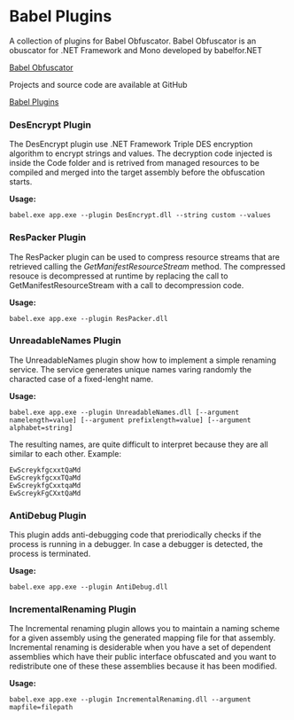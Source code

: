 # Babel Plugins
A collection of plugins for Babel Obfuscator.
Babel Obfuscator is an obuscator for .NET Framework and Mono developed by babelfor.NET

[Babel Obfuscator](http://www.babelfor.net)

Projects and source code are available at GitHub

[Babel Plugins](https://github.com/babelfornet/BabelPlugins)

### DesEncrypt Plugin
The DesEncrypt plugin use .NET Framework Triple DES encryption algorithm to encrypt strings and values. 
The decryption code injected is inside the Code folder and is retrived from managed resources to be
compiled and merged into the target assembly before the obfuscation starts.

**Usage:**
```
babel.exe app.exe --plugin DesEncrypt.dll --string custom --values
```

### ResPacker Plugin
The ResPacker plugin can be used to compress resource streams that are retrieved calling 
the *GetManifestResourceStream* method. The compressed resouce is decompressed at runtime
by replacing the call to GetManifestResourceStream with a call to decompression code.

**Usage:**
```
babel.exe app.exe --plugin ResPacker.dll 
```

### UnreadableNames Plugin
The UnreadableNames plugin show how to implement a simple renaming service.
The service generates unique names varing randomly the characted case of a fixed-lenght name.

**Usage:**
```
babel.exe app.exe --plugin UnreadableNames.dll [--argument namelength=value] [--argument prefixlength=value] [--argument alphabet=string]
```

The resulting names, are quite difficult to interpret because they are all similar to each other.
Example:

```
EwScreykfgcxxtQaMd
EwScreykfgcxxTQaMd
EwScreykfgCxxtqaMd
EwScreykFgCXxtQaMd
```

### AntiDebug Plugin
This plugin adds anti-debugging code that preriodically checks if the process is running in a debugger.
In case a debugger is detected, the process is terminated.

**Usage:**
```
babel.exe app.exe --plugin AntiDebug.dll
```

### IncrementalRenaming Plugin

The Incremental renaming plugin allows you to maintain a naming scheme for a given assembly using the 
generated mapping file for that assembly. 
Incremental renaming is desiderable when you have a set of dependent assemblies which have their public interface 
obfuscated and you want to redistribute one of these these assemblies because it has been modified.

**Usage:**
```
babel.exe app.exe --plugin IncrementalRenaming.dll --argument mapfile=filepath
```
